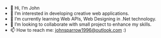 - 👋 Hi, I’m John
- 👀 I’m interested in developing creative web applications.
- 🌱 I’m currently learning Web APIs, Web Designing in .Net technology.
- 💞️ I’m looking to collaborate with small project to enhance my skills.
- 📫 How to reach me: johnsparrow1996@outlook.com :)

<!---
johnsparrow1996/johnsparrow1996 is a ✨ special ✨ repository because its `README.md` (this file) appears on your GitHub profile.
You can click the Preview link to take a look at your changes.
--->
